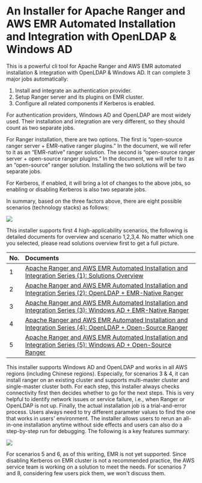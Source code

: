# An Installer for Apache Ranger and AWS EMR Automated Installation and Integration with OpenLDAP & Windows AD

This is a powerful cli tool for Apache Ranger and AWS EMR automated installation & integration with OpenLDAP & Windows AD. It can complete 3 major jobs automatically:

1. Install and integrate an authentication provider.
2. Setup Ranger server and its plugins on EMR cluster.
3. Configure all related components if Kerberos is enabled.

For authentication providers, Windows AD and OpenLDAP are most widely used. Their installation and integration are very different, so they should count as two separate jobs.

For Ranger installation, there are two options. The first is “open-source ranger server + EMR-native ranger plugins.” In the document, we will refer to it as an “EMR-native” ranger solution. The second is “open-source ranger server + open-source ranger plugins.” In the document, we will refer to it as an “open-source” ranger solution. Installing the two solutions will be two separate jobs.

For Kerberos, if enabled, it will bring a lot of changes to the above jobs, so enabling or disabling Kerberos is also two separate jobs.

In summary, based on the three factors above, there are eight possible scenarios (technology stacks) as follows:

![](https://dz2cdn1.dzone.com/storage/temp/16331443-1-8-scenarios-table-small.jpg)

This installer supports first 4 high-applicability scenarios, the following is detailed documents for overview and scenario 1,2,3,4. No matter which one you selected, please read solutions overview first to get a full picture.

No.|Documents
:---|:--------------
1|[Apache Ranger and AWS EMR Automated Installation and Integration Series (1): Solutions Overview](https://dzone.com/articles/apache-ranger-aws-emr-automated-installation-1)&nbsp;&nbsp;&nbsp;&nbsp;&nbsp;&nbsp;&nbsp;&nbsp;&nbsp;&nbsp;
2|[Apache Ranger and AWS EMR Automated Installation and Integration Series (2): OpenLDAP + EMR-Native Ranger](https://dzone.com/articles/apache-ranger-aws-emr-automated-installation-2)
3|[Apache Ranger and AWS EMR Automated Installation and Integration Series (3): Windows AD + EMR-Native Ranger](https://dzone.com/articles/apache-ranger-aws-emr-automated-installation-3)
4|[Apache Ranger and AWS EMR Automated Installation and Integration Series (4): OpenLDAP + Open-Source Ranger](https://dzone.com/articles/apache-ranger-aws-emr-automated-installation-4)
5|[Apache Ranger and AWS EMR Automated Installation and Integration Series (5): Windows AD + Open-Source Ranger](https://dzone.com/articles/apache-ranger-aws-emr-automated-installation-5)


This installer supports Windows AD and OpenLDAP and works in all AWS regions (including Chinese regions). Especially, for scenarios 3 & 4, it can install ranger on an existing cluster and supports multi-master cluster and single-master cluster both. For each step, this installer always checks connectivity first then decides whether to go for the next steps. This is very helpful to identify network issues or service failure, i.e., when Ranger or OpenLDAP is not up. Finally, the actual installation job is a trial-and-error process. Users always need to try different parameter values to find the one that works in users' environment. The installer allows users to rerun an all-in-one installation anytime without side effects and users can also do a step-by-step run for debugging. The following is a key features summary:

![](https://dz2cdn1.dzone.com/storage/temp/16538007-25-feature-list.jpg)

For scenarios 5 and 6, as of this writing, EMR is not yet supported. Since disabling Kerberos on EMR cluster is not a recommended practice, the AWS service team is working on a solution to meet the needs. For scenarios 7 and 8, considering few users pick them, we won't discuss them. 
